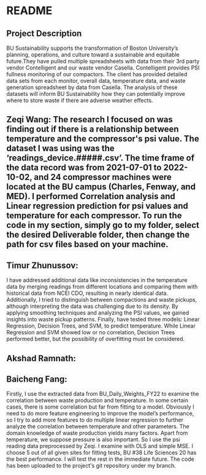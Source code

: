 # README


## Project Description

BU Sustainability supports the transformation of Boston University’s planning, operations, and culture toward a sustainable and equitable future.They have pulled multiple spreadsheets with data from their 3rd party vendor Contelligent and our waste vendor Casella. Contelligent provides PSI fullness monitoring of our compactors. The client has provided detailed data sets from each monitor, overall data, temperature data, and waste generation spreadsheet by data from Casella.  The analysis of these datasets will inform BU Sustainability how they can potentially improve where to store waste if there are adverse weather effects.

## Zeqi Wang: The research I focused on was finding out if there is a relationship between temperature and the compressor's psi value. The dataset I was using was the ‘readings_device.#####.csv’. The time frame of the data record was from 2021-07-01 to 2022-10-02, and 24 compressor machines were located at the BU campus (Charles, Fenway, and MED). I performed Correlation analysis and Linear regression prediction for psi values and temperature for each compressor. To run the code in my section, simply go to my folder, select the desired Deliverable folder, then change the path for csv files based on your machine. 

## Timur Zhunussov:
I have addressed additional data like inconsistencies in the temperature data by merging readings from different locations and comparing them with historical data from NCEI CDO, resulting in nearly identical data. Additionally, I tried to distinguish between compactions and waste pickups, although interpreting the data was challenging due to its density. By applying smoothing techniques and analyzing the PSI values, we gained insights into waste pickup patterns. Finally, have tested three models: Linear Regression, Decision Trees, and SVM, to predict temperature. While Linear Regression and SVM showed low or no correlation, Decision Trees performed better, but the possibility of overfitting must be considered.

## Akshad Ramnath:

## Baicheng Fang:
Firstly, I use the extracted data from BU_Daily_Weights_FY22 to examine the correlation between waste production and temperature. In some certain cases, there is some correlation but far from fitting to a model.
Obviously I need to do more feature engineering to improve the model’s performance, so I try to add more features to do multiple linear regression to further analyze the correlation between temperature and other parameters.
The domain knowledge of waste production yields many factors. Apart from temperature, we suppose pressure is also important. So I use the psi reading data preprocessed by Zeqi. I examine with OLS and simple MSE. I choose 5 out of all given sites for fitting tests, BU #38 Life Sciences 20 has the best performance. I will test the rest in the immediate future. The code has been uploaded to the project's git repository under my branch.

